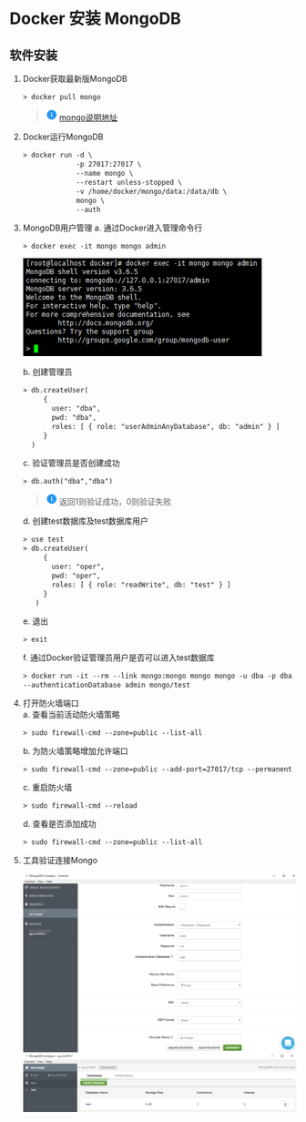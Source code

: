 # Docker 安装 MongoDB

## 软件安装

1.  Docker获取最新版MongoDB<br>

    ```命令
    > docker pull mongo
    ```

    > ![info][info] [mongo说明地址][mongo地址]

2.  Docker运行MongoDB<br>

    ```命令
    > docker run -d \
                 -p 27017:27017 \
                 --name mongo \
                 --restart unless-stopped \
                 -v /home/docker/mongo/data:/data/db \
                 mongo \
                 --auth
    ```

3.  MongoDB用户管理
    a. 通过Docker进入管理命令行<br>

    ```命令
    > docker exec -it mongo mongo admin
    ```

    ![第3步-a](images/04_3_a_1.png)<br>

    b. 创建管理员<br>

    ```命令
    > db.createUser(
         {
           user: "dba",
           pwd: "dba",
           roles: [ { role: "userAdminAnyDatabase", db: "admin" } ]
         }
      )
    ```

    c. 验证管理员是否创建成功<br>

    ```命令
    > db.auth("dba","dba")
    ```

    > ![info][info] 返回1则验证成功，0则验证失败

    d. 创建test数据库及test数据库用户<br>

    ```命令
    > use test
    > db.createUser(
         {
           user: "oper",
           pwd: "oper",
           roles: [ { role: "readWrite", db: "test" } ]
         }
       )
    ```

    e. 退出<br>

    ```命令
    > exit
    ```

    f. 通过Docker验证管理员用户是否可以进入test数据库<br>

    ```命令
    > docker run -it --rm --link mongo:mongo mongo mongo -u dba -p dba --authenticationDatabase admin mongo/test
    ```

4.  打开防火墙端口<br>
    a. 查看当前活动防火墙策略<br>


    ```命令
    > sudo firewall-cmd --zone=public --list-all
    ```

    b. 为防火墙策略增加允许端口<br>

    ```命令
    > sudo firewall-cmd --zone=public --add-port=27017/tcp --permanent
    ```

    c. 重启防火墙<br>

    ```命令
    > sudo firewall-cmd --reload
    ```

    d. 查看是否添加成功<br>

    ```命令
    > sudo firewall-cmd --zone=public --list-all
    ```

5.  工具验证连接Mongo<br>

    ![第5步-1](images/04_5_1.png)<br>
    ![第5步-2](images/04_5_2.png)<br>

[info]: /images/info.png

[mongo地址]: https://hub.docker.com/_/mongo/

[mongo配置地址]: https://docs.mongodb.com/manual/reference/configuration-options/
